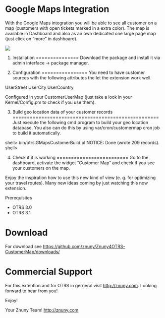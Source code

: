Google Maps Integration
=======================
With the Google Maps integration you will be able to see all customer on a map (customers with open tickets marked in a extra color). The map is available in Dashboard and also as an own dedicated one large page map (just click on “more” in dashboard).

<img src="Znuny4OTRS-CustomerMap/raw/master/screenshots/customermap.png" />

1) Installation
===============
Download the package and install it via admin interface -> package manager.

2) Configuration
================
You need to have customer sources with the following attributes the let the extension work well.

UserStreet
UserCity
UserCountry

Configured in your CustomerUserMap (just take a look in your Kernel/Config.pm to check if you use them).

3) Build geo location data of your customer records
===================================================
Just execute the following cmd program to build your geo location database. You also can do this by using var/cron/customermap cron job to build it automatically.

shell> bin/otrs.GMapsCustomerBuild.pl
NOTICE: Done (wrote 209 records).
shell>

4) Check if it is working
=========================
Go to the dashboard, activate the widget “Customer Map” and check if you see your customers on the map. 

Enjoy the inspiration how to use this new kind of view (e. g. for optimizing your travel routes). Many new ideas coming by just watching this now extension.

Prerequisites
* OTRS 3.0
* OTRS 3.1

Download
========
For download see https://github.com/znuny/Znuny4OTRS-CustomerMap/downloads/ 

Commercial Support
==================
For this extention and for OTRS in gerneral visit http://znuny.com. Looking forward to hear from you!

Enjoy!

 Your Znuny Team!
 http://znuny.com

